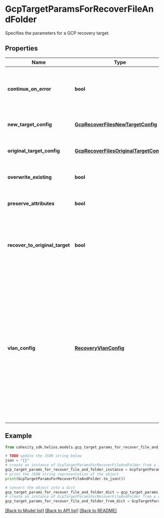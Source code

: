 # GcpTargetParamsForRecoverFileAndFolder

Specifies the parameters for a GCP recovery target.

## Properties

Name | Type | Description | Notes
------------ | ------------- | ------------- | -------------
**continue_on_error** | **bool** | Specifies whether to continue recovering other files if one of files or folders failed to recover. Default value is false. | [optional] 
**new_target_config** | [**GcpRecoverFilesNewTargetConfig**](GcpRecoverFilesNewTargetConfig.md) | Specifies the configuration for recovering to a new target. | [optional] 
**original_target_config** | [**GcpRecoverFilesOriginalTargetConfig**](GcpRecoverFilesOriginalTargetConfig.md) | Specifies the configuration for recovering to the original target. | [optional] 
**overwrite_existing** | **bool** | Specifies whether to override the existing files. Default is true. | [optional] 
**preserve_attributes** | **bool** | Specifies whether to preserve original attributes. Default is true. | [optional] 
**recover_to_original_target** | **bool** | Specifies whether to recover to the original target. If true, originalTargetConfig must be specified. If false, newTargetConfig must be specified. | 
**vlan_config** | [**RecoveryVlanConfig**](RecoveryVlanConfig.md) | Specifies VLAN Params associated with the recovered files and folders. If this is not specified, then the VLAN settings will be automatically selected from one of the below options: a. If VLANs are configured on Cohesity, then the VLAN host/VIP will be automatically based on the client&#39;s (e.g. ESXI host) IP address. b. If VLANs are not configured on Cohesity, then the partition hostname or VIPs will be used for Recovery. | [optional] 

## Example

```python
from cohesity_sdk.helios.models.gcp_target_params_for_recover_file_and_folder import GcpTargetParamsForRecoverFileAndFolder

# TODO update the JSON string below
json = "{}"
# create an instance of GcpTargetParamsForRecoverFileAndFolder from a JSON string
gcp_target_params_for_recover_file_and_folder_instance = GcpTargetParamsForRecoverFileAndFolder.from_json(json)
# print the JSON string representation of the object
print(GcpTargetParamsForRecoverFileAndFolder.to_json())

# convert the object into a dict
gcp_target_params_for_recover_file_and_folder_dict = gcp_target_params_for_recover_file_and_folder_instance.to_dict()
# create an instance of GcpTargetParamsForRecoverFileAndFolder from a dict
gcp_target_params_for_recover_file_and_folder_from_dict = GcpTargetParamsForRecoverFileAndFolder.from_dict(gcp_target_params_for_recover_file_and_folder_dict)
```
[[Back to Model list]](../README.md#documentation-for-models) [[Back to API list]](../README.md#documentation-for-api-endpoints) [[Back to README]](../README.md)


